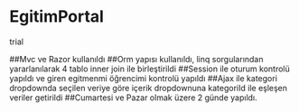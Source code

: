 # EgitimPortal
trial

##Mvc ve Razor kullanıldı
##Orm yapısı kullanıldı, linq sorgularından yararlanılarak 4 tablo inner join ile birleştirildi
##Session ile oturum kontrolü yapıldı ve giren egitmenmi öğrencimi kontrolü yapıldı
##Ajax ile kategori dropdownda seçilen veriye göre  içerik dropdownuna kategoriId ile eşleşen veriler getirildi
##Cumartesi ve Pazar olmak üzere 2 günde yapıldı.
